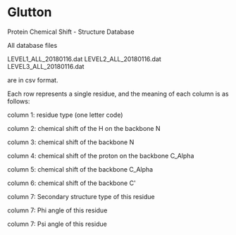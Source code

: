 # Glutton
Protein Chemical Shift - Structure Database 

All database files 

LEVEL1_ALL_20180116.dat
LEVEL2_ALL_20180116.dat
LEVEL3_ALL_20180116.dat

are in csv format. 

Each row represents a single residue, and the meaning of each column is as follows:

column 1: residue type (one letter code)

column 2: chemical shift of the H on the backbone N

column 3: chemical shift of the backbone N

column 4: chemical shift of the proton on the backbone C_Alpha

column 5: chemical shift of the backbone C_Alpha

column 6: chemical shift of the backbone C'

column 7: Secondary structure type of this residue

column 7: Phi angle of this residue

column 7: Psi angle of this residue

